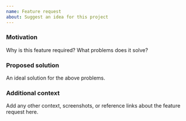 ```yaml
---
name: Feature request
about: Suggest an idea for this project
---
```


### Motivation

Why is this feature required? What problems does it solve?

### Proposed solution

An ideal solution for the above problems.

### Additional context

Add any other context, screenshots, or reference links about the feature request here.
